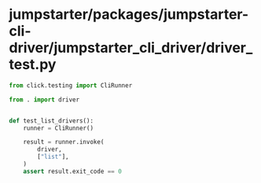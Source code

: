 # jumpstarter/packages/jumpstarter-cli-driver/jumpstarter_cli_driver/driver_test.py

```python
from click.testing import CliRunner

from . import driver


def test_list_drivers():
    runner = CliRunner()

    result = runner.invoke(
        driver,
        ["list"],
    )
    assert result.exit_code == 0

```